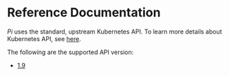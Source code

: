 # Reference Documentation

_Pi_ uses the standard, upstream Kubernetes API. To learn more details about Kubernetes API, see [here](https://kubernetes.io/docs/reference/).

The following are the supported API version:

* [1.9](./v1.9/index.md)
